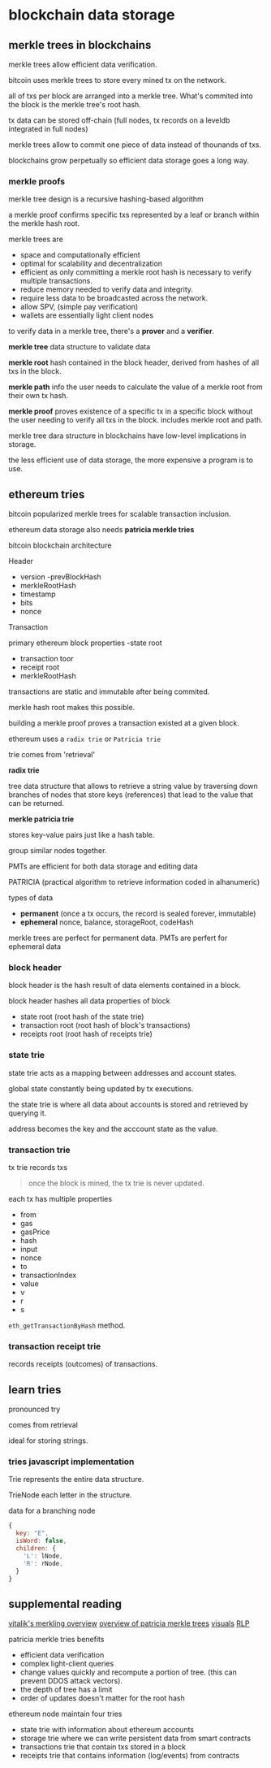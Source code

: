 # blockchain data storage

## merkle trees in blockchains

merkle trees allow efficient data verification.

bitcoin uses merkle trees to store every mined tx on the network.

all of txs per block are arranged into a merkle tree. What's commited into the block is the merkle tree's root hash.

tx data can be stored off-chain (full nodes, tx records on a leveldb integrated in full nodes)

merkle trees allow to commit one piece of data instead of thounands of txs.

blockchains grow perpetually so efficient data storage goes a long way.

### merkle proofs

merkle tree design is a recursive hashing-based algorithm

a merkle proof confirms specific txs represented by a leaf or branch within the merkle hash root.

merkle trees are
- space and computationally efficient
- optimal for scalability and decentralization
- efficient as only committing a merkle root hash is necessary to verify multiple transactions.
- reduce memory needed to verify data and integrity.
- require less data to be broadcasted across the network.
- allow SPV, (simple pay verification)
- wallets are essentially light client nodes

to verify data in a merkle tree, there's a **prover** and a **verifier**.

**merkle tree** data structure to validate data

**merkle root** hash contained in the block header, derived from hashes of all txs in the block.

**merkle path** info the user needs to calculate the value of a merkle root from their own tx hash.

**merkle proof** proves existence of a specific tx in a specific block without the user needing to verify all txs in the block. includes merkle root and path.

merkle tree dara structure in blockchains have low-level implications in storage.

the less efficient use of data storage, the more expensive a program is to use.

## ethereum tries

bitcoin popularized merkle trees for scalable transaction inclusion.

ethereum data storage also needs **patricia merkle tries**

bitcoin blockchain architecture

Header
- version
-prevBlockHash
- merkleRootHash
- timestamp
- bits
- nonce

Transaction

primary ethereum block properties
-state root
- transaction toor
- receipt root
- merkleRootHash

transactions are static and immutable after being commited.

merkle hash root makes this possible.

building a merkle proof proves a transaction existed at a given block.

ethereum uses a `radix trie` or `Patricia trie`

trie comes from 'retrieval'

**radix trie**

tree data structure that allows to retrieve a string value by traversing down branches of nodes that store keys (references) that lead to the value that can be returned.

**merkle patricia trie**

stores key-value pairs just like a hash table.

group similar nodes together.

PMTs are efficient for both data storage and editing data

PATRICIA (practical algorithm to retrieve information coded in alhanumeric)

types of data

- **permanent** (once a tx occurs, the record is sealed forever, immutable)
- **ephemeral** nonce, balance, storageRoot, codeHash

merkle trees are perfect for permanent data. PMTs are perfert for ephemeral data

### block header

block header is the hash result of data elements contained in a block.

block header hashes all data properties of block
- state root (root hash of the state trie)
- transaction root (root hash of block's transactions)
- receipts root (root hash of receipts trie)

### state trie

state trie acts as a mapping between addresses and account states.

global state constantly being updated by tx executions.

the state trie is where all data about accounts is stored and retrieved by querying it.

address becomes the key and the acccount state as the value.

### transaction trie

tx trie records txs

> once the block is mined, the tx trie is never updated.

each tx has multiple properties

- from
- gas
- gasPrice
- hash
- input
- nonce
- to
- transactionIndex
- value
- v
- r
- s

`eth_getTransactionByHash` method.

### transaction receipt trie

records receipts (outcomes) of transactions.

## learn tries

pronounced try

comes from retrieval

ideal for storing strings.

### tries javascript implementation

Trie represents the entire data structure.

TrieNode each letter in the structure.

data for a branching node

```js
{
  key: "E",
  isWord: false,
  children: {
    'L': lNode,
    'R': rNode,
  }
}
```
## supplemental reading

[vitalik's merkling overview](https://blog.ethereum.org/2015/11/15/merkling-in-ethereum/)
[overview of patricia merkle trees](https://medium.com/shyft-network-media/understanding-trie-databases-in-ethereum-9f03d2c3325d)
[visuals](https://ethereum.stackexchange.com/questions/268/ethereum-block-architecture/6413#6413)
[RLP](https://eth.wiki/en/fundamentals/rlp)

patricia merkle tries benefits
- efficient data verification
- complex light-client queries
- change values quickly and recompute a portion of tree. (this can prevent DDOS attack vectors).
- the depth of tree has a limit
- order of updates doesn't matter for the root hash

ethereum node maintain four tries

- state trie with information about ethereum accounts
- storage trie where we can write persistent data from smart contracts
- transactions trie that contain txs stored in a block
- receipts trie that contains information (log/events) from contracts